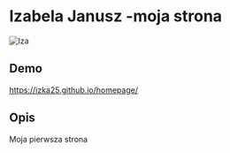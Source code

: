# Izabela Janusz -moja strona

![Iza](images/izka.jpg)

## Demo

https://izka25.github.io/homepage/

## Opis

Moja pierwsza strona
